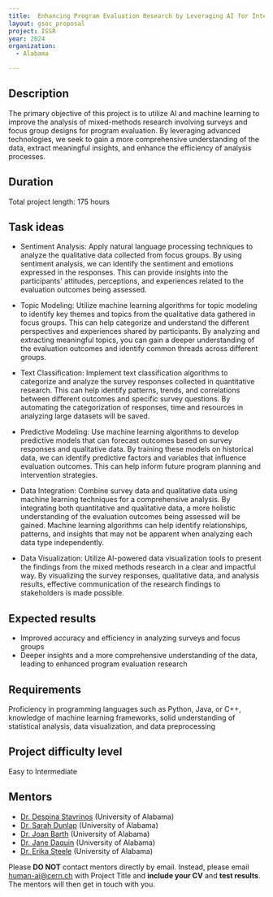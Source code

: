 ```yaml
---
title:  Enhancing Program Evaluation Research by Leveraging AI for Integrated Analysis of Mixed-Methods Data
layout: gsoc_proposal
project: ISSR
year: 2024
organization:
  - Alabama

---
```


## Description

The primary objective of this project is to utilize AI and machine learning to improve the analysis of mixed-methods research involving surveys and focus group designs for program evaluation. By leveraging advanced technologies, we seek to gain a more comprehensive understanding of the data, extract meaningful insights, and enhance the efficiency of analysis processes. 

## Duration

Total project length: 175 hours

## Task ideas
 * Sentiment Analysis: Apply natural language processing techniques to analyze the qualitative data collected from focus groups. By using sentiment analysis, we can identify the sentiment and emotions expressed in the responses. This can provide insights into the participants' attitudes, perceptions, and experiences related to the evaluation outcomes being assessed.

 * Topic Modeling: Utilize machine learning algorithms for topic modeling to identify key themes and topics from the qualitative data gathered in focus groups. This can help categorize and understand the different perspectives and experiences shared by participants. By analyzing and extracting meaningful topics, you can gain a deeper understanding of the evaluation outcomes and identify common threads across different groups.

 * Text Classification: Implement text classification algorithms to categorize and analyze the survey responses collected in quantitative research. This can help identify patterns, trends, and correlations between different outcomes and specific survey questions. By automating the categorization of responses, time and resources in analyzing large datasets will be saved.

 * Predictive Modeling: Use machine learning algorithms to develop predictive models that can forecast outcomes based on survey responses and qualitative data. By training these models on historical data, we can identify predictive factors and variables that influence evaluation outcomes. This can help inform future program planning and intervention strategies.

 * Data Integration: Combine survey data and qualitative data using machine learning techniques for a comprehensive analysis. By integrating both quantitative and qualitative data, a more holistic understanding of the evaluation outcomes being assessed will be gained. Machine learning algorithms can help identify relationships, patterns, and insights that may not be apparent when analyzing each data type independently.

 * Data Visualization: Utilize AI-powered data visualization tools to present the findings from the mixed methods research in a clear and impactful way. By visualizing the survey responses, qualitative data, and analysis results, effective communication of the research findings to stakeholders is made possible. 


## Expected results
 * Improved accuracy and efficiency in analyzing surveys and focus groups
 * Deeper insights and a more comprehensive understanding of the data, leading to enhanced program evaluation research


## Requirements
Proficiency in programming languages such as Python, Java, or C++, knowledge of machine learning frameworks, solid understanding of statistical analysis, data visualization, and data preprocessing

## Project difficulty level
Easy to Intermediate 

## Mentors
 * [Dr. Despina Stavrinos](mailto:human-ai@cern.ch) (University of Alabama)
 * [Dr. Sarah Dunlap](mailto:human-ai@cern.ch) (University of Alabama)
 * [Dr. Joan Barth](mailto:human-ai@cern.ch) (University of Alabama)
 * [Dr. Jane Daquin](mailto:human-ai@cern.ch) (University of Alabama)
 * [Dr. Erika Steele](mailto:human-ai@cern.ch) (University of Alabama)



Please **DO NOT** contact mentors directly by email. Instead, please email [human-ai@cern.ch](mailto:human-ai@cern.ch) with Project Title and **include your CV** and **test results**. The mentors will then get in touch with you.


